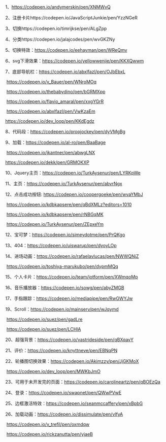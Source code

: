 1、https://codepen.io/andymerskin/pen/XNMWvQ

2、注册卡片https://codepen.io/JavaScriptJunkie/pen/YzzNGeR

3、切换https://codepen.io/timrijkse/pen/ALgZpp

4、分类https://codepen.io/jalajcodes/pen/wvGKZNy

5、切换特效：https://codepen.io/eehayman/pen/WReQmv

6、svg下滑效果：https://codepen.io/yellowwenjie/pen/KKXQwwm

7、底部导航栏：https://codepen.io/abxlfazl/pen/OJbEbxL

​			     https://codepen.io/v_Bauer/pen/WNroMOq

​			     https://codepen.io/thebabydino/pen/bGRMXpp

​                             https://codepen.io/flavio_amaral/pen/xxgYGrR

​			https://codepen.io/abxlfazl/pen/VwKzaEm

https://codepen.io/dev_loop/pen/KKdEgdz

8、代码段：https://codepen.io/propjockey/pen/dyVMgBg

9、加载：https://codepen.io/al-ro/pen/BaaBage

​		https://codepen.io/jkantner/pen/abwgLNX

https://codepen.io/dekk/pen/GRMOKXP

10、Jquery主页：https://codepen.io/TurkAysenur/pen/LYRKpWe

11、主页：https://codepen.io/TurkAysenur/pen/abvrNgx

12、点击成功按钮: https://codepen.io/coopergoeke/pen/wvaYMbJ

​                    https://codepen.io/kdbkapsere/pen/qBdXMLz?editors=1010

​                     https://codepen.io/kdbkapsere/pen/rNBGqMK

​			https://codepen.io/TurkAysenur/pen/ZEpxeYm

12、宝可梦：https://codepen.io/simeydotme/pen/PrQKgo

13、404：https://codepen.io/uiswarup/pen/dyoyLOp

14、进场动画：https://codepen.io/rafaelavlucas/pen/NWWQNjZ

​			    https://codepen.io/toshiya-marukubo/pen/dypmMQq

15、个人卡片：https://codepen.io/team/jotform/pen/XWmqoMp

16、音乐播放器：https://codepen.io/sowg/pen/abyZMGB

17、手指跟踪：https://codepen.io/mediapipe/pen/RwGWYJw

19、Scroll：https://codepen.io/mainserv/pen/wJqymd

​			https://codepen.io/suez/pen/gadLre

​			https://codepen.io/suez/pen/LCHlA

20、超强背景：https://codepen.io/vastrideside/pen/qBXqavY

21、评价：https://codepen.io/knyttneve/pen/EBNqPN

22、轮播图切换效果：https://codepen.io/Akimzzy/pen/JjGKMoX

​			https://codepen.io/dev_loop/pen/MWKbJmO

23、可用于未开发完的页面：https://codepen.io/carolineartz/pen/qBOEzQa

24、登录：https://codepen.io/swapnet/pen/QWwPVwE

25、边框激活特效：https://codepen.io/seanmccaffery/pen/xBpbG

26、加载动画：https://codepen.io/dissimulate/pen/vlfyA

​			https://codepen.io/v_trefil/pen/oxmdqw

​			https://codepen.io/rickzanutta/pen/yjaeB

